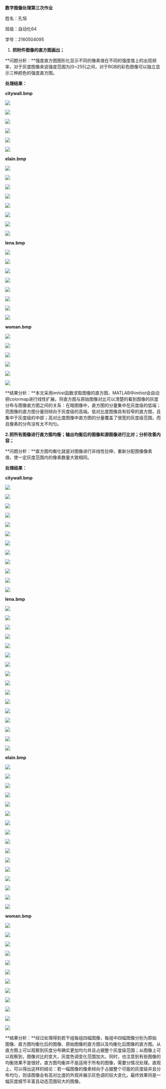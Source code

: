 **数字图像处理第三次作业**

姓名：孔恒

班级：自动化64

学号：2160504095

1.  **把附件图像的直方图画出；**

**问题分析：**强度直方图图形化显示不同的像素值在不同的强度值上的出现频率，对于灰度图像来说强度范围为[0\~255]之间，对于RGB的彩色图像可以独立显示三种颜色的强度直方图。

**处理结果：**

**citywall.bmp**

![](ta1.png)                     

![](ta2.png)

![](ta3.png)

![](ta4.png)

![](ta5.png)

![](ta6.png)

**elain.bmp**

![](ta7.png)

![](ta8.png)

![](ta9.png)

![](ta10.png)

![](ta11.png)

![](ta12.png)

![](ta13.png)

![](ta14.png)

**lena.bmp**

![](ta15.png)

![](ta16.png)

![](ta17.png)

![](ta18.png)

![](ta19.png)

![](ta20.png)

![](ta21.png)

![](ta22.png)

**woman.bmp**

![](ta23.png)

![](ta24.png)

![](ta25.png)

![](ta26.png)

![](ta27.png)

![](ta28.png)

**结果分析：**本文采用imhist函数求取图像的直方图，MATLAB中imhist会自动把colormap进行线性扩展。将直方图与原始图像对比可以清楚的看到图像的灰度分布与图像直方图之间的关系：在暗图像中，直方图的分量集中在灰度级的低端；亮图像的直方图分量则倾向于灰度级的高端。低对比度图像具有较窄的直方图，且集中于灰度级的中部；高对比度图像中直方图的分量覆盖了很宽的灰度级范围，而且像素的分布没有太不均匀。

**2.把所有图像进行直方图均衡；输出均衡后的图像和源图像进行比对；分析改善内容；**

**问题分析：**直方图均衡化就是对图像进行非线性拉伸，重新分配图像像素值，使一定灰度范围内的像素数量大致相同。

**处理结果：**

**citywall.bmp**

![](ta29.png)

![](ta30.png)

![](ta31.png)

![](ta32.png)

![](ta33.png)

![](ta34.png)

![](ta35.png)

![](ta36.png)

![](ta37.png)

![](ta38.png)

![](ta39.png)

![](ta40.png)

**lena.bmp**

![](ta41.png)

![](ta42.png)

![](ta43.png)

![](ta44.png)

![](ta45.png)

![](ta46.png)

![](ta47.png)

![](ta48.png)

![](ta49.png)

![](ta50.png)

![](ta51.png)

![](ta52.png)

![](ta53.png)

![](ta54.png)

![](ta55.png)

![](ta56.png)

**elain.bmp**

![](ta57.png)

![](ta58.png)

![](ta59.png)

![](ta60.png)

![](ta61.png)

![](ta62.png)

![](ta63.png)

![](ta64.png)

![](ta65.png)

![](ta66.png)

![](ta67.png)

![](ta68.png)

![](ta69.png)

![](ta70.png)

![](ta71.png)

![](ta72.png)

**woman.bmp**

![](ta73.png)

![](ta74.png)

![](ta75.png)

![](ta76.png)

![](ta77.png)

![](ta78.png)

![](ta79.png)

![](ta80.png)

![](ta81.png)

![](ta82.png)

![](ta83.png)

![](ta84.png)

**结果分析：**经过处理得到若干组每组四幅图像，每组中四幅图像分别为原始图像、直方图均衡化后的图像、原始图像的直方图以及均衡化后图像的直方图。从直方图上可以观察到灰度分布确实更加均匀并且占据整个灰度级范围；从图像上可以观察到，图像对比的变大，灰度色调变化范围加大。同时，也注意到有些图像的均衡效果不是很好。直方图均衡并不是适用于所有的图像，需要分情况处理。直观上，可以得出这样的结论：若一幅图像的像素倾向于占据整个可能的灰度级并且分布均匀，则该图像会有高对比度的外观并展示灰色调的较大变化。最终效果将是一幅灰度细节丰富且动态范围较大的图像。
